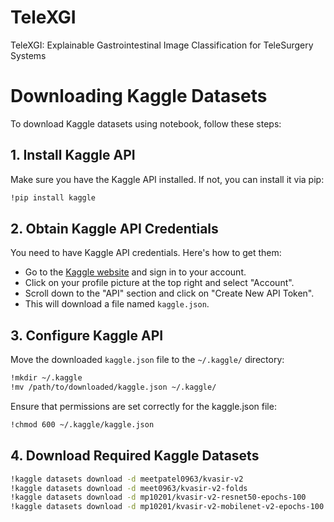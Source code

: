# TeleXGI
TeleXGI: Explainable Gastrointestinal Image Classification for TeleSurgery Systems

# Downloading Kaggle Datasets

To download Kaggle datasets using notebook, follow these steps:

## 1. Install Kaggle API

Make sure you have the Kaggle API installed. If not, you can install it via pip:

```bash
!pip install kaggle
```

## 2. Obtain Kaggle API Credentials

You need to have Kaggle API credentials. Here's how to get them:

- Go to the [Kaggle website](https://www.kaggle.com) and sign in to your account.
- Click on your profile picture at the top right and select "Account".
- Scroll down to the "API" section and click on "Create New API Token".
- This will download a file named `kaggle.json`.

## 3. Configure Kaggle API

Move the downloaded `kaggle.json` file to the `~/.kaggle/` directory:

```bash
!mkdir ~/.kaggle
!mv /path/to/downloaded/kaggle.json ~/.kaggle/
```
Ensure that permissions are set correctly for the kaggle.json file:

```bash
!chmod 600 ~/.kaggle/kaggle.json
```

## 4. Download Required Kaggle Datasets

```bash
!kaggle datasets download -d meetpatel0963/kvasir-v2
!kaggle datasets download -d meet0963/kvasir-v2-folds
!kaggle datasets download -d mp10201/kvasir-v2-resnet50-epochs-100
!kaggle datasets download -d mp10201/kvasir-v2-mobilenet-v2-epochs-100
```